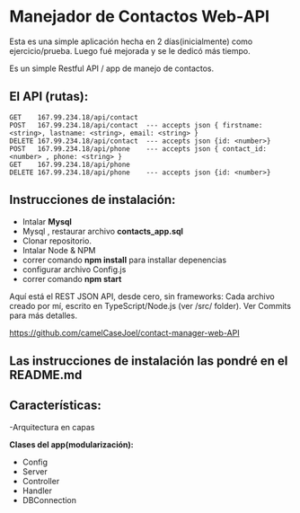 Manejador de Contactos Web-API
==============================

Esta es una simple aplicación hecha en 2 días(inicialmente) como ejercicio/prueba. Luego fué mejorada y se le dedicó más tiempo.

Es un simple Restful API / app de manejo de contactos.

El API (rutas):
--------------

```
GET    167.99.234.18/api/contact
POST   167.99.234.18/api/contact  --- accepts json { firstname: <string>, lastname: <string>, email: <string> }
DELETE 167.99.234.18/api/contact  --- accepts json {id: <number>}
POST   167.99.234.18/api/phone    --- accepts json { contact_id: <number> , phone: <string> }
GET    167.99.234.18/api/phone
DELETE 167.99.234.18/api/phone    --- accepts json {id: <number>}
```

Instrucciones de instalación:
-----------------------------
- Intalar **Mysql**
- Mysql , restaurar archivo **contacts_app.sql**
- Clonar repositorio.
- Intalar Node & NPM
- correr comando **npm install** para installar depenencias
- configurar archivo Config.js
- correr comando **npm start**

Aquí está el REST JSON API, desde cero, sin frameworks:
Cada archivo creado por mí, escrito en TypeScript/Node.js (ver /src/  folder). Ver Commits para más detalles.


https://github.com/camelCaseJoel/contact-manager-web-API


Las instrucciones de instalación las pondré en el README.md
-----------------------------------------------------------

Características:
----------------
-Arquitectura en capas

**Clases del app(modularización):**
- Config
- Server
- Controller
- Handler
- DBConnection


